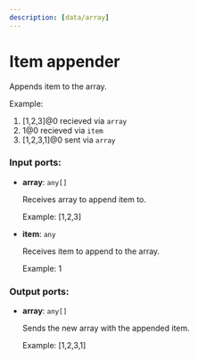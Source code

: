 ```yaml
---
description: [data/array]
---
```


# Item appender

Appends item to the array.

Example: 
1. [1,2,3]@0 recieved via `array` 
2. 1@0 recieved via `item` 
3. [1,2,3,1]@0 sent via `array`

### Input ports:

* __array__: `any[]`

    Receives array to append item to.
    
    Example:
    [1,2,3]


* __item__: `any`

    Receives item to append to the array.
    
    Example:
    1

### Output ports:

* __array__: `any[]`

    Sends the new array with the appended item.
    
    Example:
    [1,2,3,1]

